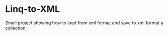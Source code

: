 Linq-to-XML
===========

Small project showing how to load from xml format and save to xml format a collection.